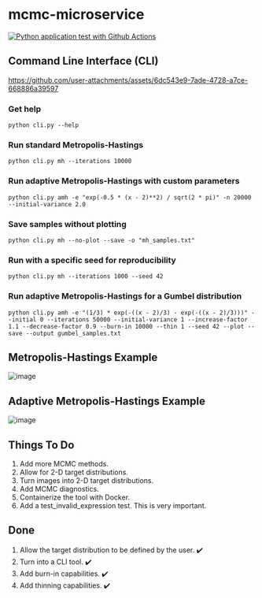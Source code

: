 # mcmc-microservice

[![Python application test with Github Actions](https://github.com/blueskycircle/mcmc-microservice/actions/workflows/main.yml/badge.svg)](https://github.com/blueskycircle/mcmc-microservice/actions/workflows/main.yml)

## Command Line Interface (CLI)

https://github.com/user-attachments/assets/6dc543e9-7ade-4728-a7ce-668886a39597

### Get help
`python cli.py --help`

### Run standard Metropolis-Hastings
`python cli.py mh --iterations 10000`

### Run adaptive Metropolis-Hastings with custom parameters
`python cli.py amh -e "exp(-0.5 * (x - 2)**2) / sqrt(2 * pi)" -n 20000 --initial-variance 2.0`

### Save samples without plotting
`python cli.py mh --no-plot --save -o "mh_samples.txt"`

### Run with a specific seed for reproducibility
`python cli.py mh --iterations 1000 --seed 42`

### Run adaptive Metropolis-Hastings for a Gumbel distribution
`python cli.py amh -e "(1/3) * exp(-((x - 2)/3) - exp(-((x - 2)/3)))" --initial 0 --iterations 50000 --initial-variance 1 --increase-factor 1.1 --decrease-factor 0.9 --burn-in 10000 --thin 1 --seed 42 --plot --save --output gumbel_samples.txt`

## Metropolis-Hastings Example

![image](https://github.com/user-attachments/assets/a44d6601-537f-427c-add8-46a6a48e91c4)

## Adaptive Metropolis-Hastings Example

![image](https://github.com/user-attachments/assets/b27eb69c-b137-40f6-a177-f9f4eb01d64e)

## Things To Do

1. Add more MCMC methods.
2. Allow for 2-D target distributions.
3. Turn images into 2-D target distributions.
4. Add MCMC diagnostics.
5. Containerize the tool with Docker.
6. Add a test_invalid_expression test. This is very important.

## Done 

1. Allow the target distribution to be defined by the user. :heavy_check_mark:
2. Turn into a CLI tool. :heavy_check_mark:
3. Add burn-in capabilities. :heavy_check_mark:
4. Add thinning capabilities. :heavy_check_mark:



